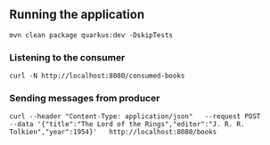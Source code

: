 ## Running the application
```
mvn clean package quarkus:dev -DskipTests
```

### Listening to the consumer
```
curl -N http://localhost:8080/consumed-books
```

### Sending messages from producer
```
curl --header "Content-Type: application/json"   --request POST   
--data '{"title":"The Lord of the Rings","editor":"J. R. R. Tolkien","year":1954}'   http://localhost:8080/books
```
